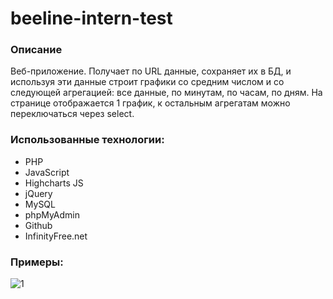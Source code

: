 # beeline-intern-test
 
### Описание

Веб-приложение. Получает по URL данные, сохраняет их в БД, и используя эти данные строит графики со средним числом и со следующей агрегацией: все данные, по минутам, по часам, по дням. На странице отображается 1 график, к остальным агрегатам можно переключаться через select.

### Использованные технологии:
* PHP
* JavaScript
* Highcharts JS
* jQuery
* MySQL
* phpMyAdmin
* Github
* InfinityFree.net

### Примеры:

![1](/screenshots.1.jpg)
